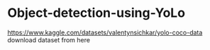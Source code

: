 # Object-detection-using-YoLo
https://www.kaggle.com/datasets/valentynsichkar/yolo-coco-data download dataset from here
